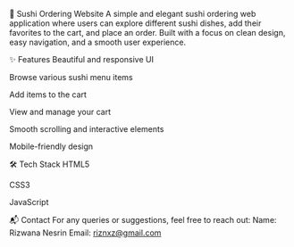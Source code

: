 🍣 Sushi Ordering Website
A simple and elegant sushi ordering web application where users can explore different sushi dishes, add their favorites to the cart, and place an order.
Built with a focus on clean design, easy navigation, and a smooth user experience.

✨ Features
Beautiful and responsive UI

Browse various sushi menu items

Add items to the cart

View and manage your cart

Smooth scrolling and interactive elements

Mobile-friendly design

🛠️ Tech Stack
HTML5

CSS3

JavaScript



📬 Contact
For any queries or suggestions, feel free to reach out:
Name: Rizwana Nesrin
Email: riznxz@gmail.com
